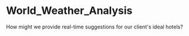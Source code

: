 # World_Weather_Analysis

How might we provide real-time suggestions for our client's ideal hotels? 
